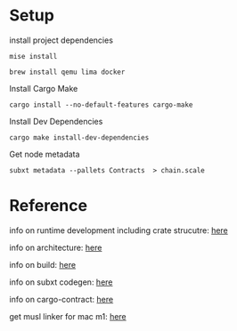 # Setup

install project dependencies
```
mise install
```
```
brew install qemu lima docker
```

Install Cargo Make
```
cargo install --no-default-features cargo-make
```

Install Dev Dependencies
```
cargo make install-dev-dependencies
```

Get node metadata
```
subxt metadata --pallets Contracts  > chain.scale
```


# Reference
info on runtime development including crate strucutre: [here](https://docs.substrate.io/learn/runtime-development/)

info on architecture: [here](https://docs.substrate.io/learn/architecture/)

info on build: [here](https://docs.substrate.io/build/build-process/)

info on subxt codegen: [here](https://docs.rs/subxt/0.37.0/subxt/book/setup/codegen/index.html)

info on cargo-contract: [here](https://use.ink/cargo-contract-cli/)

get musl linker for mac m1: [here](https://github.com/FiloSottile/homebrew-musl-cross)